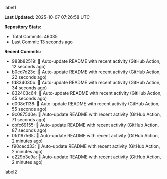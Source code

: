 
label1 
<!-- ACTIVITY_START -->
**Last Updated:** 2025-10-07 07:26:58 UTC

**Repository Stats:**
- Total Commits: 46035
- Last Commit: 13 seconds ago

**Recent Commits:**
- 983b82519: 🤖 Auto-update README with recent activity (GitHub Action, 12 seconds ago)
- b0cd7d23c: 🤖 Auto-update README with recent activity (GitHub Action, 22 seconds ago)
- fd834030b: 🤖 Auto-update README with recent activity (GitHub Action, 34 seconds ago)
- 832403c64: 🤖 Auto-update README with recent activity (GitHub Action, 45 seconds ago)
- d008e1138: 🤖 Auto-update README with recent activity (GitHub Action, 55 seconds ago)
- 9c0875d0e: 🤖 Auto-update README with recent activity (GitHub Action, 71 seconds ago)
- cbfc69155: 🤖 Auto-update README with recent activity (GitHub Action, 87 seconds ago)
- 0fd197565: 🤖 Auto-update README with recent activity (GitHub Action, 2 minutes ago)
- f90cecd33: 🤖 Auto-update README with recent activity (GitHub Action, 2 minutes ago)
- e229b3e9a: 🤖 Auto-update README with recent activity (GitHub Action, 2 minutes ago)
<!-- ACTIVITY_END -->

label2
